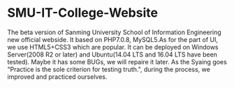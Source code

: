 # SMU-IT-College-Website
The beta version of Sanming University School of Information Engineering new official webside.
It based on PHP7.0.8, MySQL5.As for the part of UI, we use HTML5+CSS3 which are popular.
It can be deployed on Windows Server(2008 R2 or later) and Ubuntu(14.04 LTS and 16.04 LTS have been tested).
Maybe it has some BUGs, we will repaire it later.
As the Syaing goes "Practice is the sole criterion for testing truth.", during the process, we improved and practiced ourselves.

